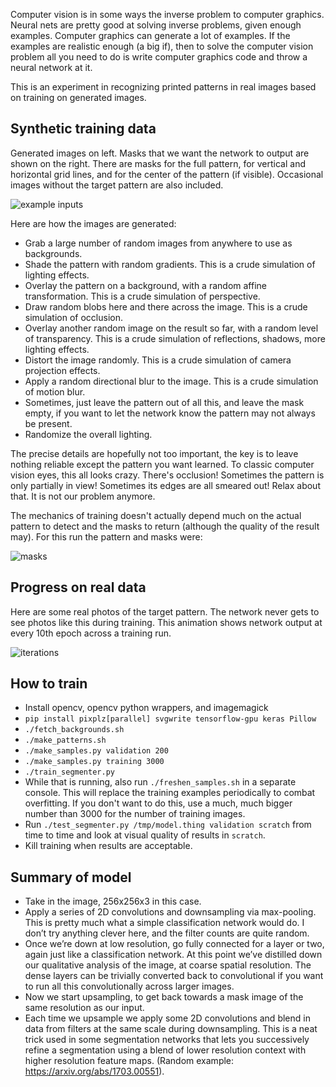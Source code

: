 
Computer vision is in some ways the inverse problem to computer graphics.
Neural nets are pretty good at solving inverse problems, given enough
examples.  Computer graphics can generate a lot of examples.  If the
examples are realistic enough (a big if), then to solve the computer vision
problem all you need to do is write computer graphics code and throw
a neural network at it.

This is an experiment in recognizing printed patterns in real images
based on training on generated images.

Synthetic training data
-----------------------

Generated images on left.  Masks that we want the network to output
are shown on the right.  There are masks for the full pattern, for vertical and
horizontal grid lines, and for the center of the pattern (if visible).
Occasional images without the target pattern are also included.

![example inputs](https://user-images.githubusercontent.com/118367/27806154-c5312030-5fed-11e7-9d12-807d831415de.png)

Here are how the images are generated:

 * Grab a large number of random images from anywhere to use as backgrounds.
 * Shade the pattern with random gradients.
   This is a crude simulation of lighting effects.
 * Overlay the pattern on a background, with a random affine transformation.
   This is a crude simulation of perspective.
 * Draw random blobs here and there across the image.
   This is a crude simulation of occlusion.
 * Overlay another random image on the result so far, with a random level
   of transparency.  This is a crude simulation of reflections, shadows,
   more lighting effects.
 * Distort the image randomly.
   This is a crude simulation of camera projection effects.
 * Apply a random directional blur to the image.
   This is a crude simulation of motion blur.
 * Sometimes, just leave the pattern out of all this, and leave the mask
   empty, if you want to let the network know the pattern may not
   always be present.
 * Randomize the overall lighting.

The precise details are hopefully not too important,
the key is to leave nothing reliable except the pattern you want learned.
To classic computer vision eyes, this all looks crazy.  There's occlusion!
Sometimes the pattern is only partially in view!  Sometimes its edges are
all smeared out!  Relax about that.  It is not our problem anymore.

The mechanics of training doesn't actually depend much on the actual
pattern to detect and the masks to return (although the quality of the
result may).  For this run the pattern and masks were:

![masks](https://user-images.githubusercontent.com/118367/27806980-ba1b1656-5ff2-11e7-8af5-21e16cf0a9e7.png)


Progress on real data
---------------------

Here are some real photos of the target pattern.  The network never
gets to see photos like this during training.  This animation shows
network output at every 10th epoch across a training run.

![iterations](https://user-images.githubusercontent.com/118367/27843550-d344553e-60c9-11e7-837d-032a15de66d8.gif)

How to train
------------

 * Install opencv, opencv python wrappers, and imagemagick
 * `pip install pixplz[parallel] svgwrite tensorflow-gpu keras Pillow`
 * `./fetch_backgrounds.sh`
 * `./make_patterns.sh`
 * `./make_samples.py validation 200`
 * `./make_samples.py training 3000`
 * `./train_segmenter.py`
 * While that is running, also run `./freshen_samples.sh` in a separate console.
   This will replace the training examples periodically to combat overfitting.
   If you don't want to do this, use a much, much bigger number than 3000
   for the number of training images.
 * Run `./test_segmenter.py /tmp/model.thing validation scratch` from time to
   time and look at visual quality of results in `scratch`.
 * Kill training when results are acceptable.


Summary of model
----------------

 * Take in the image, 256x256x3 in this case.
 * Apply a series of 2D convolutions and downsampling via max-pooling. This is pretty much what a simple classification network would do. I don’t try anything clever here, and the filter counts are quite random.
 * Once we’re down at low resolution, go fully connected for a layer or two, again just like a classification network. At this point we’ve distilled down our qualitative analysis of the image, at coarse spatial resolution.  The dense layers can be trivially converted back to convolutional if you want to run all this convolutionally across larger images.
 * Now we start upsampling, to get back towards a mask image of the same resolution as our input.
 * Each time we upsample we apply some 2D convolutions and blend in data from filters at the same scale during downsampling. This is a neat trick used in some segmentation networks that lets you successively refine a segmentation using a blend of lower resolution context with higher resolution feature maps. (Random example: https://arxiv.org/abs/1703.00551).

